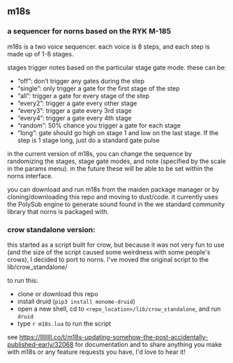 ## m18s

### a sequencer for norns based on the RYK M-185

m18s is a two voice sequencer.  each voice is 8 steps, and each step is made up of 1-8 stages.

stages trigger notes based on the particular stage gate mode.  these can be:
- “off”: don’t trigger any gates during the step
- “single”: only trigger a gate for the first stage of the step
- “all”: trigger a gate for every stage of the step
- “every2”: trigger a gate every other stage
- “every3”: trigger a gate every 3rd stage
- “every4”: trigger a gate every 4th stage
- “random”: 50% chance you trigger a gate for each stage
- “long”: gate should go high on stage 1 and low on the last stage. If the step is 1 stage long, just do a standard gate pulse

in the current version of m18s, you can change the sequence by randomizing the stages, stage gate modes, and note (specified by the scale in the params menu).  in the future these will be able to be set within the norns interface.

you can download and run m18s from the maiden package manager or by cloning/downloading this repo and moving to dust/code.  it currently uses the PolySub engine to generate sound found in the we standard community library that norns is packaged with.

### crow standalone version:

this started as a script built for crow, but because it was not very fun to use (and the size of the script caused some weirdness with some people's crows), I decided to port to norns.  I've moved the original script to the lib/crow_standalone/

to run this:
- clone or download this repo
- install druid (`pip3 install monome-druid`)
- open a new shell, cd to `<repo_location>/lib/crow_standalone`, and run `druid` 
- type `r m18s.lua` to run the script

see https://llllllll.co/t/m18s-updating-somehow-the-post-accidentally-published-early/32068 for documentation and to share anything you make with m18s or any feature requests you have, I'd love to hear it!
